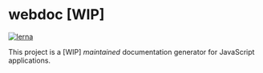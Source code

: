 # webdoc [WIP]

[![lerna](https://img.shields.io/badge/maintained%20with-lerna-cc00ff.svg)](https://lerna.js.org/)

This project is a [WIP] _maintained_ documentation generator for JavaScript applications.
